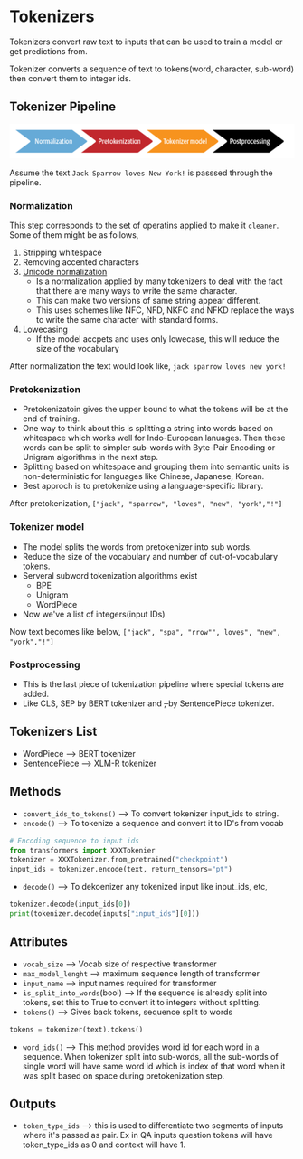 # Tokenizers

Tokenizers convert raw text to inputs that can be used to train a model or get predictions from.

Tokenizer converts a sequence of text to tokens(word, character, sub-word) then convert them to integer ids.

## Tokenizer Pipeline

![alt tokenizer pipeline](../notes/images/4-multilingual-named-entity-recognition/tokeinzier-pipeline.png)

Assume the text `Jack Sparrow loves New York!` is passsed through the pipeline.

### Normalization

This step corresponds to the set of operatins applied to make it `cleaner`. Some of them might be as follows,

1. Stripping whitespace
2. Removing accented characters
3. [Unicode normalization](https://unicode.org/reports/tr15/)
    - Is a normalization applied by many tokenizers to deal with the fact that there are many ways to write the same character.
    - This can make two versions of same string appear different.
    - This uses schemes like NFC, NFD, NKFC and NFKD replace the ways to write the same character with standard forms.
4. Lowecasing
    - If the model accpets and uses only lowecase, this will reduce the size of the vocabulary

After normalization the text would look like,
`jack sparrow loves new york!`

### Pretokenization

* Pretokenizatoin gives the upper bound to what the tokens will be at the end of training.
* One way to think about this is splitting a string into words based on whitespace which works well for Indo-European lanuages. Then these words can be split to simpler sub-words with Byte-Pair Encoding or Unigram algorithms in the next step.
* Splitting based on whitespace and grouping them into semantic units is non-deterministic for languages like Chinese, Japanese, Korean.
* Best approch is to pretokenize using a language-specific library.

After pretokenization,
`["jack", "sparrow", "loves", "new", "york","!"]`

### Tokenizer model

* The model splits the words from pretokenizer into sub words.
* Reduce the size of the vocabulary and number of out-of-vocabulary tokens.
* Serveral subword tokenization algorithms exist
    - BPE
    - Unigram
    - WordPiece
* Now we've a list of integers(input IDs)

Now text becomes like below,
`["jack", "spa", "rrow"", loves", "new", "york","!"]`

### Postprocessing

* This is the last piece of tokenization pipeline where special tokens are added.
* Like CLS, SEP by BERT tokenizer and <s>, </s> by SentencePiece tokenizer.

## Tokenizers List

* WordPiece --> BERT tokenizer
* SentencePiece --> XLM-R tokenizer


## Methods

* `convert_ids_to_tokens()` --> To convert tokenizer input_ids to string.
* `encode()` --> To tokenize a sequence and convert it to ID's from vocab
```Python
# Encoding sequence to input ids
from transformers import XXXTokenier
tokenizer = XXXTokenizer.from_pretrained("checkpoint")
input_ids = tokenizer.encode(text, return_tensors="pt")
```
* `decode()` --> To dekoenizer any tokenized input like input_ids, etc,
```Python
tokenizer.decode(input_ids[0])
print(tokenizer.decode(inputs["input_ids"][0]))
```

## Attributes

* `vocab_size` --> Vocab size of respective transformer
* `max_model_lenght` --> maximum sequence length of transformer
* `input_name` --> input names required for transformer
* `is_split_into_words`(bool) --> If the sequence is already split into tokens, set this to True to convert it to integers without splitting.
* `tokens()` --> Gives back tokens, sequence split to words
```Python
tokens = tokenizer(text).tokens()
```
* `word_ids()` --> This method provides word id for each word in a sequence. When tokenizer split into sub-words, all the sub-words of single word will have same word id which is index of that word when it was split based on space during pretokenization step.

## Outputs

* `token_type_ids` --> this is used to differentiate two segments of inputs where it's passed as pair. Ex in QA inputs question tokens will have token_type_ids as 0 and context will have 1.